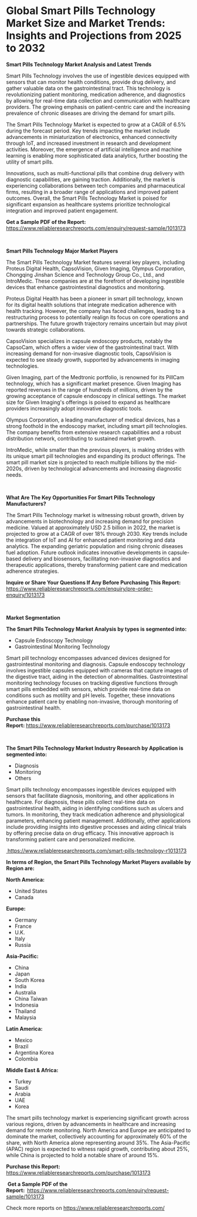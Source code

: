 <p><h1>Global Smart Pills Technology Market Size and Market Trends: Insights and Projections from 2025 to 2032</h1></p><p><strong>Smart Pills Technology Market Analysis and Latest Trends</strong></p>
<p><p>Smart Pills Technology involves the use of ingestible devices equipped with sensors that can monitor health conditions, provide drug delivery, and gather valuable data on the gastrointestinal tract. This technology is revolutionizing patient monitoring, medication adherence, and diagnostics by allowing for real-time data collection and communication with healthcare providers. The growing emphasis on patient-centric care and the increasing prevalence of chronic diseases are driving the demand for smart pills.</p><p>The Smart Pills Technology Market is expected to grow at a CAGR of 6.5% during the forecast period. Key trends impacting the market include advancements in miniaturization of electronics, enhanced connectivity through IoT, and increased investment in research and development activities. Moreover, the emergence of artificial intelligence and machine learning is enabling more sophisticated data analytics, further boosting the utility of smart pills.</p><p>Innovations, such as multi-functional pills that combine drug delivery with diagnostic capabilities, are gaining traction. Additionally, the market is experiencing collaborations between tech companies and pharmaceutical firms, resulting in a broader range of applications and improved patient outcomes. Overall, the Smart Pills Technology Market is poised for significant expansion as healthcare systems prioritize technological integration and improved patient engagement.</p></p>
<p><strong>Get a Sample PDF of the Report:&nbsp;</strong> <a href="https://www.reliableresearchreports.com/enquiry/request-sample/1013173?utm_campaign=3060&utm_medium=2&utm_source=Github&utm_content=ia&utm_term=06032025&utm_id=smart-pills-technology">https://www.reliableresearchreports.com/enquiry/request-sample/1013173</a></p>
<p>&nbsp;</p>
<p><strong>Smart Pills Technology Major Market Players</strong></p>
<p><p>The Smart Pills Technology Market features several key players, including Proteus Digital Health, CapsoVision, Given Imaging, Olympus Corporation, Chongqing Jinshan Science and Technology Group Co., Ltd., and IntroMedic. These companies are at the forefront of developing ingestible devices that enhance gastrointestinal diagnostics and monitoring.</p><p>Proteus Digital Health has been a pioneer in smart pill technology, known for its digital health solutions that integrate medication adherence with health tracking. However, the company has faced challenges, leading to a restructuring process to potentially realign its focus on core operations and partnerships. The future growth trajectory remains uncertain but may pivot towards strategic collaborations.</p><p>CapsoVision specializes in capsule endoscopy products, notably the CapsoCam, which offers a wider view of the gastrointestinal tract. With increasing demand for non-invasive diagnostic tools, CapsoVision is expected to see steady growth, supported by advancements in imaging technologies.</p><p>Given Imaging, part of the Medtronic portfolio, is renowned for its PillCam technology, which has a significant market presence. Given Imaging has reported revenues in the range of hundreds of millions, driven by the growing acceptance of capsule endoscopy in clinical settings. The market size for Given Imaging's offerings is poised to expand as healthcare providers increasingly adopt innovative diagnostic tools.</p><p>Olympus Corporation, a leading manufacturer of medical devices, has a strong foothold in the endoscopy market, including smart pill technologies. The company benefits from extensive research capabilities and a robust distribution network, contributing to sustained market growth.</p><p>IntroMedic, while smaller than the previous players, is making strides with its unique smart pill technologies and expanding its product offerings. The smart pill market size is projected to reach multiple billions by the mid-2020s, driven by technological advancements and increasing diagnostic needs.</p></p>
<p>&nbsp;</p>
<p><strong>What Are The Key Opportunities For Smart Pills Technology Manufacturers?</strong></p>
<p><p>The Smart Pills Technology market is witnessing robust growth, driven by advancements in biotechnology and increasing demand for precision medicine. Valued at approximately USD 2.5 billion in 2022, the market is projected to grow at a CAGR of over 18% through 2030. Key trends include the integration of IoT and AI for enhanced patient monitoring and data analytics. The expanding geriatric population and rising chronic diseases fuel adoption. Future outlook indicates innovative developments in capsule-based delivery and biosensors, facilitating non-invasive diagnostics and therapeutic applications, thereby transforming patient care and medication adherence strategies.</p></p>
<p><strong>Inquire or Share Your Questions If Any Before Purchasing This Report:</strong> <a href="https://www.reliableresearchreports.com/enquiry/pre-order-enquiry/1013173?utm_campaign=3060&utm_medium=2&utm_source=Github&utm_content=ia&utm_term=06032025&utm_id=smart-pills-technology">https://www.reliableresearchreports.com/enquiry/pre-order-enquiry/1013173</a></p>
<p>&nbsp;</p>
<p><strong>Market Segmentation</strong></p>
<p><strong>The Smart Pills Technology Market Analysis by types is segmented into:</strong></p>
<p><ul><li>Capsule Endoscopy Technology</li><li>Gastrointestinal Monitoring Technology</li></ul></p>
<p><p>Smart pill technology encompasses advanced devices designed for gastrointestinal monitoring and diagnosis. Capsule endoscopy technology involves ingestible capsules equipped with cameras that capture images of the digestive tract, aiding in the detection of abnormalities. Gastrointestinal monitoring technology focuses on tracking digestive functions through smart pills embedded with sensors, which provide real-time data on conditions such as motility and pH levels. Together, these innovations enhance patient care by enabling non-invasive, thorough monitoring of gastrointestinal health.</p></p>
<p><strong>Purchase this Report:&nbsp;</strong><a href="https://www.reliableresearchreports.com/purchase/1013173?utm_campaign=3060&utm_medium=2&utm_source=Github&utm_content=ia&utm_term=06032025&utm_id=smart-pills-technology">https://www.reliableresearchreports.com/purchase/1013173</a></p>
<p>&nbsp;</p>
<p><strong>The Smart Pills Technology Market Industry Research by Application is segmented into:</strong></p>
<p><ul><li>Diagnosis</li><li>Monitoring</li><li>Others</li></ul></p>
<p><p>Smart pills technology encompasses ingestible devices equipped with sensors that facilitate diagnosis, monitoring, and other applications in healthcare. For diagnosis, these pills collect real-time data on gastrointestinal health, aiding in identifying conditions such as ulcers and tumors. In monitoring, they track medication adherence and physiological parameters, enhancing patient management. Additionally, other applications include providing insights into digestive processes and aiding clinical trials by offering precise data on drug efficacy. This innovative approach is transforming patient care and personalized medicine.</p></p>
<p><a href="https://www.reliableresearchreports.com/smart-pills-technology-r1013173?utm_campaign=3060&utm_medium=2&utm_source=Github&utm_content=ia&utm_term=06032025&utm_id=smart-pills-technology">&nbsp;https://www.reliableresearchreports.com/smart-pills-technology-r1013173</a></p>
<p><strong>In terms of Region, the Smart Pills Technology Market Players available by Region are:</strong></p>
<p>
    <p> <strong> North America: </strong>
        <ul>
            <li>United States</li>
            <li>Canada</li>
        </ul>
        </p> 
    <p> <strong> Europe: </strong>
        <ul>
            <li>Germany</li>
            <li>France</li>
            <li>U.K.</li>
            <li>Italy</li>
            <li>Russia</li>
        </ul>
        </p> 
    <p> <strong> Asia-Pacific: </strong>
        <ul>
            <li>China</li>
            <li>Japan</li>
            <li>South Korea</li>
            <li>India</li>
            <li>Australia</li>
            <li>China Taiwan</li>
            <li>Indonesia</li>
            <li>Thailand</li>
            <li>Malaysia</li>
        </ul>
        </p> 
    <p> <strong> Latin America: </strong>
        <ul>
            <li>Mexico</li>
            <li>Brazil</li>
            <li>Argentina Korea</li>
            <li>Colombia</li>
        </ul>
        </p> 
    <p> <strong> Middle East & Africa: </strong>
        <ul>
            <li>Turkey</li>
            <li>Saudi</li>
            <li>Arabia</li>
            <li>UAE</li>
            <li>Korea</li>
        </ul>
    </p>
    </p>
<p><p>The smart pills technology market is experiencing significant growth across various regions, driven by advancements in healthcare and increasing demand for remote monitoring. North America and Europe are anticipated to dominate the market, collectively accounting for approximately 60% of the share, with North America alone representing around 35%. The Asia-Pacific (APAC) region is expected to witness rapid growth, contributing about 25%, while China is projected to hold a notable share of around 15%.</p></p>
<p><strong>Purchase this Report: </strong><a href="https://www.reliableresearchreports.com/purchase/1013173?utm_campaign=3060&utm_medium=2&utm_source=Github&utm_content=ia&utm_term=06032025&utm_id=smart-pills-technology">https://www.reliableresearchreports.com/purchase/1013173</a></p>
<p>&nbsp;<strong>Get a Sample PDF of the Report:&nbsp;&nbsp;</strong><a href="https://www.reliableresearchreports.com/enquiry/request-sample/1013173?utm_campaign=3060&utm_medium=2&utm_source=Github&utm_content=ia&utm_term=06032025&utm_id=smart-pills-technology">https://www.reliableresearchreports.com/enquiry/request-sample/1013173</a></p>
<p><strong></strong></p>
<p>Check more reports on <a href="https://www.reliableresearchreports.com/?utm_campaign=3060&utm_medium=2&utm_source=Github&utm_content=ia&utm_term=06032025&utm_id=smart-pills-technology">https://www.reliableresearchreports.com/</a></p>